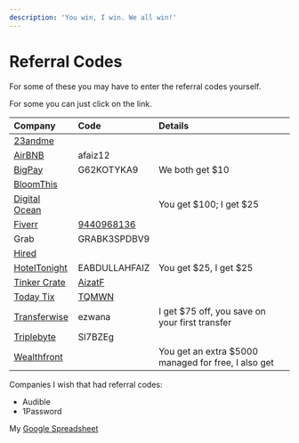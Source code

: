 ```yaml
---
description: 'You win, I win. We all win!'
---
```


# Referral Codes

For some of these you may have to enter the referral codes yourself.

For some you can just click on the link.

| Company | Code | Details |
| :--- | :--- | :--- |
| [23andme](https://refer.23andme.com/s/t4wp7) |  |  |
| [AirBNB](http://www.airbnb.com/c/afaiz12?s=8) | afaiz12 |  |
| [BigPay](http://bigpay.link/referrals) | G62KOTYKA9 | We both get $10 |
| [BloomThis](http://i.refs.cc/UGK4M73C?smile_ref=eyJzbWlsZV9zb3VyY2UiOiJzbWlsZV91aSIsInNtaWxlX21lZGl1bSI6IiIsInNtaWxlX2NhbXBhaWduIjoicmVmZXJyYWxfcHJvZ3JhbSIsInNtaWxlX2N1c3RvbWVyX2lkIjozNjcwODUxNjN9) |  |  |
| [Digital Ocean](https://m.do.co/c/001ed2c46f75) |  | You get $100; I get $25 |
| [Fiverr](http://www.fiverr.com/s2/9440968136) | [9440968136](http://tinker.kiwicrate.com/Refer?i=AizatF) |  |
| Grab | GRABK3SPDBV9 |  |
| [Hired](https://hired.com/x/1ffao) |  |  |
| [HotelTonight](https://www.hoteltonight.com/?utm_campaign=google_desktop_us-english_brand_exact_t1&utm_source=google&utm_medium=cpc&utm_campaign_id=1867548372&utm_adgroup=70054292855&utm_targetid=kwd-45375732234&utm_feeditemid=&utm_creative=hotel%20tonight%20promo%20code&utm_matchtype=e&utm_loc_physical_ms=9002000&utm_loc_interest_ms=&utm_adposition=1t1&utm_ad_id=291748073219&utm_device=c&utm_network=g&gclid=CjwKCAjwiN_mBRBBEiwA9N-e_q8Fh0ADeZN1G1GZKw4AWmnklDam_KtKFzQdQgsRmqwNlW28NClyEBoCeDQQAvD_BwE) | EABDULLAHFAIZ | You get $25, I get $25 |
| [Tinker Crate](../node.js/) | [AizatF](http://tinker.kiwicrate.com/Refer?i=AizatF) |  |
| [Today Tix](http://todaytix.com/refer/TQMWN) | [TQMWN](http://todaytix.com/refer/TQMWN) |  |
| [Transferwise](https://transferwise.com/u/ezwana) | ezwana | I get $75 off, you save on your first transfer |
| [Triplebyte](https://triplebyte.com/iv/Sl7BZEg) | Sl7BZEg |  |
| [Wealthfront](http://wlth.fr/1M0ZHOh) |  | You get an extra $5000 managed for free, I also get |

Companies I wish that had referral codes:

* Audible
* 1Password

My [Google Spreadsheet](https://docs.google.com/spreadsheets/d/11E51C9-1qliVV0P1Pl6myxNWHpfwfe1z3ussTwD5vX8/edit#gid=0)

